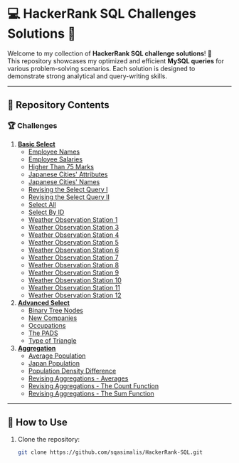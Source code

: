 # 💻 HackerRank SQL Challenges Solutions 🚀

Welcome to my collection of **HackerRank SQL challenge solutions**! 🥷  
This repository showcases my optimized and efficient **MySQL queries** for various problem-solving scenarios. Each solution is designed to demonstrate strong analytical and query-writing skills.  

---

## 📂 Repository Contents

### 🏆 Challenges
1. **[Basic Select](./Basic%20Select)**
   - [Employee Names](./Basic%20Select/Employee%20Names.sql)
   - [Employee Salaries](./Basic%20Select/Employee%20Salaries.sql)
   - [Higher Than 75 Marks](./Basic%20Select/Higher%20Than%2075%20Marks.sql)
   - [Japanese Cities' Attributes](./Basic%20Select/Japanese%20Cities'%20Attributes.sql)
   - [Japanese Cities' Names](./Basic%20Select/Japanese%20Cities'%20Names.sql)
   - [Revising the Select Query I](./Basic%20Select/Revising%20the%20Select%20Query%20I.sql)
   - [Revising the Select Query II](./Basic%20Select/Revising%20the%20Select%20Query%20II.sql)
   - [Select All](./Basic%20Select/Select%20All.sql)
   - [Select By ID](./Basic%20Select/Select%20By%20ID.sql)
   - [Weather Observation Station 1](./Basic%20Select/Weather%20Observation%20Station%201.sql)
   - [Weather Observation Station 3](./Basic%20Select/Weather%20Observation%20Station%203.sql)
   - [Weather Observation Station 4](./Basic%20Select/Weather%20Observation%20Station%204.sql)
   - [Weather Observation Station 5](./Basic%20Select/Weather%20Observation%20Station%205.sql)
   - [Weather Observation Station 6](./Basic%20Select/Weather%20Observation%20Station%206.sql)
   - [Weather Observation Station 7](./Basic%20Select/Weather%20Observation%20Station%207.sql)
   - [Weather Observation Station 8](./Basic%20Select/Weather%20Observation%20Station%208.sql)
   - [Weather Observation Station 9](./Basic%20Select/Weather%20Observation%20Station%209.sql)
   - [Weather Observation Station 10](./Basic%20Select/Weather%20Observation%20Station%2010.sql)
   - [Weather Observation Station 11](./Basic%20Select/Weather%20Observation%20Station%2011.sql)
   - [Weather Observation Station 12](./Basic%20Select/Weather%20Observation%20Station%2012.sql)
2. **[Advanced Select](./Advanced%20Select)**
   - [Binary Tree Nodes](./Advanced%20Select/Binary%20Tree%20Nodes.sql)
   - [New Companies](./Advanced%20Select/New%20Companies.sql)
   - [Occupations](./Advanced%20Select/Occupations.sql)
   - [The PADS](./Advanced%20Select/The%20PADS.sql)
   - [Type of Triangle](./Advanced%20Select/Type%20of%20Triangle.sql)
3. **[Aggregation](./Aggregation)**
   - [Average Population](./Aggregation/Average%20Population.sql)
   - [Japan Population](./Aggregation/Japan%20Population.sql)
   - [Population Density Difference](./Aggregation/Population%20Density%20Difference.sql)
   - [Revising Aggregations - Averages](./Aggregation/Revising%20Aggregations%20-%20Averages.sql)
   - [Revising Aggregations - The Count Function](./Aggregation/Revising%20Aggregations%20-%20The%20Count%20Function.sql)
   - [Revising Aggregations - The Sum Function](./Aggregation/Revising%20Aggregations%20-%20The%20Sum%20Function.sql)
---

## 🚀 How to Use

1. Clone the repository:  
   ```bash
   git clone https://github.com/sqasimalis/HackerRank-SQL.git
   
